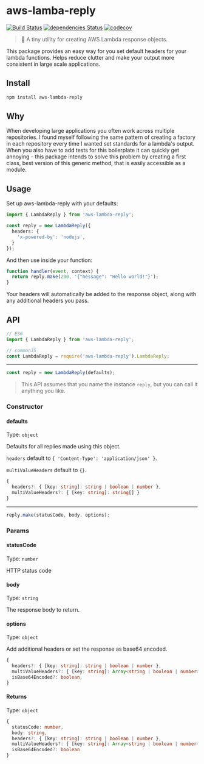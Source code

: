 # aws-lamba-reply

[![Build Status](https://travis-ci.com/c-bandy/aws-lambda-reply.svg?branch=master)](https://travis-ci.com/c-bandy/aws-lambda-reply)
[![dependencies Status](https://david-dm.org/c-bandy/aws-lambda-reply/status.svg)](https://david-dm.org/c-bandy/aws-lambda-reply)
[![codecov](https://codecov.io/gh/c-bandy/aws-lambda-reply/branch/master/graph/badge.svg)](https://codecov.io/gh/c-bandy/aws-lambda-reply)

>💬 A tiny utility for creating AWS Lambda response objects.

This package provides an easy way for you set default headers for your lambda functions. Helps reduce clutter and make
your output more consistent in large scale applications.

## Install

```bash
npm install aws-lambda-reply
```

## Why

When developing large applications you often work across multiple repositories. I found myself following the same
pattern of creating a factory in each repository every time I wanted set standards for a lambda's output. When you also
have to add tests for this boilerplate it can quickly get annoying - this package intends to solve this problem by
creating a first class, best version of this generic method, that is easily accessible as a module.

## Usage

Set up aws-lambda-reply with your defaults:

```typescript
import { LambdaReply } from 'aws-lambda-reply';

const reply = new LambdaReply({
  headers: {
    'x-powered-by': 'nodejs',
  }
});
```

And then use inside your function:

```typescript
function handler(event, context) {
  return reply.make(200, '{"message": "Hello world!"}');
}
```

Your headers will automatically be added to the response object, along with any additional headers you pass.

## API

```typescript
// ES6
import { LambdaReply } from 'aws-lambda-reply';

// commonJS
const LambdaReply = require('aws-lambda-reply').LambdaReply;
```

---

```typescript
const reply = new LambdaReply(defaults);
```

>This API assumes that you name the instance `reply`, but you can call it anything you like.

### Constructor

#### defaults

Type: `object`

Defaults for all replies made using this object.

`headers` default to `{ 'Content-Type': 'application/json' }`.

`multiValueHeaders` default to `{}`.

```typescript
{
  headers?: { [key: string]: string | boolean | number },
  multiValueHeaders?: { [key: string]: string[] }
}
```

---

```typescript
reply.make(statusCode, body, options);
```

### Params

#### statusCode

Type: `number`

HTTP status code

#### body

Type: `string`

The response body to return.

#### options

Type: `object`

Add additional headers or set the response as base64 encoded.

```typescript
{
  headers?: { [key: string]: string | boolean | number },
  multiValueHeaders?: { [key: string]: Array<string | boolean | number> },
  isBase64Encoded?: boolean,
}
```

#### Returns

Type: `object`

```typescript
{
  statusCode: number,
  body: string,
  headers?: { [key: string]: string | boolean | number },
  multiValueHeaders?: { [key: string]: Array<string | boolean | number> },
  isBase64Encoded?: boolean
}
```
